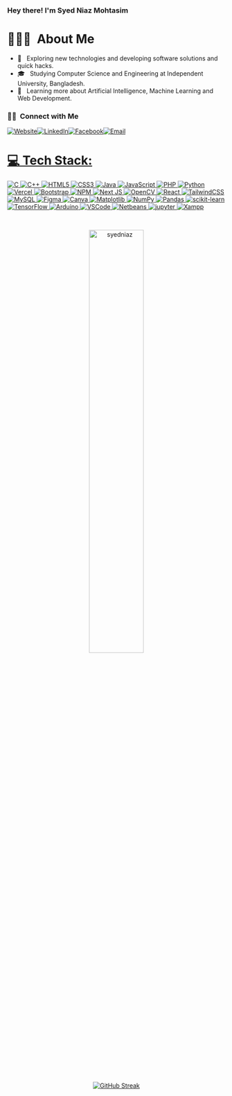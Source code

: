 <h3> Hey there! I'm Syed Niaz Mohtasim </h3>

# 👨🏻‍💻 &nbsp;About Me 

- 🤔 &nbsp; Exploring new technologies and developing software solutions and quick hacks.
- 🎓 &nbsp; Studying Computer Science and Engineering at Independent University, Bangladesh.
- 🌱 &nbsp; Learning more about Artificial Intelligence, Machine Learning and Web Development.

<h3> 🤝🏻 &nbsp;Connect with Me </h3>

<p>
  <a href="https://syedniaz.github.io/"><img alt="Website" src="https://img.shields.io/badge/Website-https://syedniaz.github.io/-blue?style=flat-square&logo=google-chrome" target="_blank></a>
  <a href="https://www.linkedin.com/in/syed-niaz-mohtasim-2b1b09218/"><img alt="LinkedIn" src="https://img.shields.io/badge/LinkedIn-Syed%20Niaz%20Mohtasim-blue?style=flat-square&logo=linkedin" target="_blank></a>
  <a href="https://www.facebook.com/syed.niazmohtasim/"><img alt="Facebook" src="https://img.shields.io/badge/Facebook-Syed%20Niaz%20Mohtasim-blue?style=flat-square&logo=facebook" target="_blank></a>
  <a href="mailto:snm051110@gmail.com"><img alt="Email" src="https://img.shields.io/badge/Email-snm051110@gmail.com-blue?style=flat-square&logo=gmail" target="_blank></a>
</p>

</br>
<br>

#
# 
# 💻 Tech Stack:
![C](https://img.shields.io/badge/c-%2300599C.svg?style=for-the-badge&logo=c&logoColor=white) ![C++](https://img.shields.io/badge/c++-%2300599C.svg?style=for-the-badge&logo=c%2B%2B&logoColor=white) ![HTML5](https://img.shields.io/badge/html5-%23E34F26.svg?style=for-the-badge&logo=html5&logoColor=white) ![CSS3](https://img.shields.io/badge/css3-%231572B6.svg?style=for-the-badge&logo=css3&logoColor=white) ![Java](https://img.shields.io/badge/java-%23ED8B00.svg?style=for-the-badge&logo=openjdk&logoColor=white) ![JavaScript](https://img.shields.io/badge/javascript-%23323330.svg?style=for-the-badge&logo=javascript&logoColor=%23F7DF1E) ![PHP](https://img.shields.io/badge/php-%23777BB4.svg?style=for-the-badge&logo=php&logoColor=white) ![Python](https://img.shields.io/badge/python-3670A0?style=for-the-badge&logo=python&logoColor=ffdd54) ![Vercel](https://img.shields.io/badge/vercel-%23000000.svg?style=for-the-badge&logo=vercel&logoColor=white) ![Bootstrap](https://img.shields.io/badge/bootstrap-%238511FA.svg?style=for-the-badge&logo=bootstrap&logoColor=white) ![NPM](https://img.shields.io/badge/NPM-%23CB3837.svg?style=for-the-badge&logo=npm&logoColor=white) ![Next JS](https://img.shields.io/badge/Next-black?style=for-the-badge&logo=next.js&logoColor=white) ![OpenCV](https://img.shields.io/badge/opencv-%23white.svg?style=for-the-badge&logo=opencv&logoColor=white) ![React](https://img.shields.io/badge/react-%2320232a.svg?style=for-the-badge&logo=react&logoColor=%2361DAFB) ![TailwindCSS](https://img.shields.io/badge/tailwindcss-%2338B2AC.svg?style=for-the-badge&logo=tailwind-css&logoColor=white) ![MySQL](https://img.shields.io/badge/mysql-%2300000f.svg?style=for-the-badge&logo=mysql&logoColor=white) ![Figma](https://img.shields.io/badge/figma-%23F24E1E.svg?style=for-the-badge&logo=figma&logoColor=white) ![Canva](https://img.shields.io/badge/Canva-%2300C4CC.svg?style=for-the-badge&logo=Canva&logoColor=white) ![Matplotlib](https://img.shields.io/badge/Matplotlib-%23ffffff.svg?style=for-the-badge&logo=Matplotlib&logoColor=black) ![NumPy](https://img.shields.io/badge/numpy-%23013243.svg?style=for-the-badge&logo=numpy&logoColor=white) ![Pandas](https://img.shields.io/badge/pandas-%23150458.svg?style=for-the-badge&logo=pandas&logoColor=white) ![scikit-learn](https://img.shields.io/badge/scikit--learn-%23F7931E.svg?style=for-the-badge&logo=scikit-learn&logoColor=white) ![TensorFlow](https://img.shields.io/badge/TensorFlow-%23FF6F00.svg?style=for-the-badge&logo=TensorFlow&logoColor=white) ![Arduino](https://img.shields.io/badge/-Arduino-00979D?style=for-the-badge&logo=Arduino&logoColor=white) ![VSCode](https://img.shields.io/badge/-Visual%20Studio%20Code-blue?style=for-the-badge&logo=visualstudiocode&logoColor=white) ![Netbeans](https://img.shields.io/badge/-Net%20Beans%20-A0073C?style=for-the-badge&logo=apachenetbeanside&logoColor=white) ![jupyter](https://img.shields.io/badge/Jupyter%20Notebook-%23F7931E.svg?style=for-the-badge&logo=jupyter&logoColor=white) ![Xampp](https://img.shields.io/badge/XAMPP-%23FF6F00.svg?style=for-the-badge&logo=xampp&logoColor=white)


<br/>

<p align = "center"><img width = "50%" src="https://github-readme-stats.vercel.app/api/top-langs?username=syedniaz&show_icons=true&locale=en&layout=compact" alt="syedniaz" /></p>

<p align="center">
  <a href="https://git.io/streak-stats" target="_blank">
    <img src="https://streak-stats.demolab.com/?user=syedniaz" alt="GitHub Streak">
  </a>
</p>

<br/>


